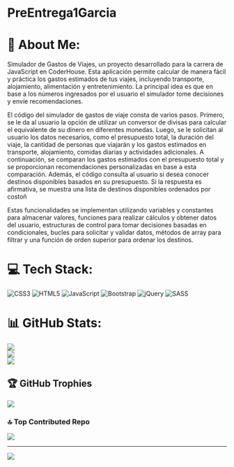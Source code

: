 # PreEntrega1Garcia
# 💫 About Me:
Simulador de Gastos de Viajes, un proyecto desarrollado para la carrera de JavaScript en CoderHouse. Esta aplicación permite calcular de manera fácil y práctica los gastos estimados de tus viajes, incluyendo transporte, alojamiento, alimentación y entretenimiento. La principal idea es que en base a los números ingresados por el usuario el simulador tome decisiones y envíe recomendaciones.

El código del simulador de gastos de viaje consta de varios pasos. Primero, se le da al usuario la opción de utilizar un conversor de divisas para calcular el equivalente de su dinero en diferentes monedas. Luego, se le solicitan al usuario los datos necesarios, como el presupuesto total, la duración del viaje, la cantidad de personas que viajarán y los gastos estimados en transporte, alojamiento, comidas diarias y actividades adicionales. A continuación, se comparan los gastos estimados con el presupuesto total y se proporcionan recomendaciones personalizadas en base a esta comparación. Además, el código consulta al usuario si desea conocer destinos disponibles basados en su presupuesto. Si la respuesta es afirmativa, se muestra una lista de destinos disponibles ordenados por costoñ

Estas funcionalidades se implementan utilizando variables y constantes para almacenar valores, funciones para realizar cálculos y obtener datos del usuario, estructuras de control para tomar decisiones basadas en condicionales, bucles para solicitar y validar datos, métodos de array para filtrar y una función de orden superior para ordenar los destinos.

# 💻 Tech Stack:
![CSS3](https://img.shields.io/badge/css3-%231572B6.svg?style=for-the-badge&logo=css3&logoColor=white) ![HTML5](https://img.shields.io/badge/html5-%23E34F26.svg?style=for-the-badge&logo=html5&logoColor=white) ![JavaScript](https://img.shields.io/badge/javascript-%23323330.svg?style=for-the-badge&logo=javascript&logoColor=%23F7DF1E) ![Bootstrap](https://img.shields.io/badge/bootstrap-%23563D7C.svg?style=for-the-badge&logo=bootstrap&logoColor=white) ![jQuery](https://img.shields.io/badge/jquery-%230769AD.svg?style=for-the-badge&logo=jquery&logoColor=white) ![SASS](https://img.shields.io/badge/SASS-hotpink.svg?style=for-the-badge&logo=SASS&logoColor=white)
# 📊 GitHub Stats:
![](https://github-readme-stats.vercel.app/api?username=DiegoG379&theme=dark&hide_border=false&include_all_commits=true&count_private=false)<br/>
![](https://github-readme-streak-stats.herokuapp.com/?user=DiegoG379&theme=dark&hide_border=false)<br/>
![](https://github-readme-stats.vercel.app/api/top-langs/?username=DiegoG379&theme=dark&hide_border=false&include_all_commits=true&count_private=false&layout=compact)

## 🏆 GitHub Trophies
![](https://github-profile-trophy.vercel.app/?username=DiegoG379&theme=radical&no-frame=false&no-bg=false&margin-w=4)

### 🔝 Top Contributed Repo
![](https://github-contributor-stats.vercel.app/api?username=DiegoG379&limit=5&theme=dark&combine_all_yearly_contributions=true)

---
[![](https://visitcount.itsvg.in/api?id=DiegoG379&icon=0&color=0)](https://visitcount.itsvg.in)

<!-- Proudly created with GPRM ( https://gprm.itsvg.in ) -->
